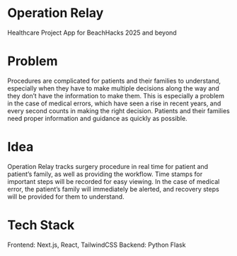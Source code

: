 # Operation Relay
Healthcare Project App for BeachHacks 2025 and beyond

# Problem
Procedures are complicated for patients and their families to understand, especially when they have to make multiple decisions along the way and they don’t have the information to make them. This is especially a problem in the case of medical errors, which have seen a rise in recent years, and every second counts in making the right decision. Patients and their families need proper information and guidance as quickly as possible.

# Idea
Operation Relay tracks surgery procedure in real time for patient and patient’s family, as well as providing the workflow. Time stamps for important steps will be recorded for easy viewing. In the case of medical error, the patient’s family will immediately be alerted, and recovery steps will be provided for them to understand. 

# Tech Stack
Frontend: Next.js, React, TailwindCSS
Backend: Python Flask
